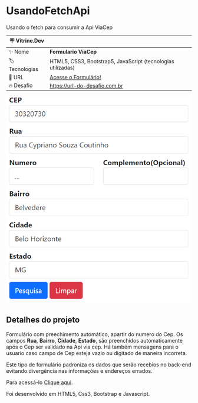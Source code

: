 # UsandoFetchApi
 Usando o fetch  para consumir  a Api ViaCep
 

| :placard: Vitrine.Dev |     |
| -------------  | --- |
| :sparkles: Nome        | **Formulario ViaCep**
| :label: Tecnologias | HTML5, CSS3, Bootstrap5, JavaScript (tecnologias utilizadas)
| :rocket: URL         | <a href="https://danielcosta010.github.io/usandoFetchApi/" target="_blank">Acesse o Formulário!</a>
| :fire: Desafio     | https://url-do-desafio.com.br

<!-- Inserir imagem com a #vitrinedev ao final do link -->
<img src="https://github.com/danielcosta010/usandoFetchApi/blob/main/img/capaFormularioCep.png?raw=true#vitrinedev" alt="Capa do Formulário">

## Detalhes do projeto

Formulário com preechimento automático, apartir do numero do Cep. Os campos <strong>Rua</strong>, <strong>Bairro</strong>, <strong>Cidade</strong>, <strong>Estado</strong>, são preenchidos automaticamente após o Cep ser validado na Api via cep. Há também mensagens para o usuario caso campo de Cep esteja vazio ou digitado de maneira incorreta.

Este tipo de formulário padroniza os dados que serão recebios no back-end evitando divergência nas informações e endereços errados.

Para acessá-lo [Clique aqui](https://danielcosta010.github.io/usandoFetchApi/).

Foi desenvolvido em HTML5, Css3, Bootstrap e Javascript.



